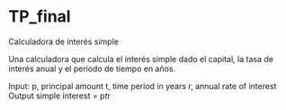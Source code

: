 # TP_final
Calculadora de interés simple

Una calculadora que calcula el interés simple dado el capital, la tasa de interés anual y el período de tiempo en años.


Input:
   p, principal amount
   t, time period in years
   r, annual rate of interest
Output
   simple interest = p*t*r
